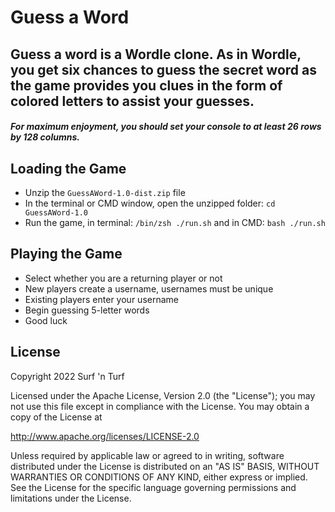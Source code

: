 # Guess a Word

## Guess a word is a Wordle clone. As in Wordle, you get six chances to guess the secret word as the game provides you clues in the form of colored letters to assist your guesses.

##### For maximum enjoyment, you should set your console to at least 26 rows by 128 columns.

## Loading the Game

* Unzip the `GuessAWord-1.0-dist.zip` file
* In the terminal or CMD window, open the unzipped folder: `cd GuessAWord-1.0`
* Run the game, in terminal: `/bin/zsh ./run.sh` and in CMD: `bash ./run.sh`

## Playing the Game

* Select whether you are a returning player or not
* New players create a username, usernames must be unique
* Existing players enter your username
* Begin guessing 5-letter words
* Good luck

## License

Copyright 2022 Surf 'n Turf

Licensed under the Apache License, Version 2.0 (the "License"); you may not use this file except in compliance with the License. You may obtain a copy of the License at

http://www.apache.org/licenses/LICENSE-2.0

Unless required by applicable law or agreed to in writing, software distributed under the License is distributed on an "AS IS" BASIS, WITHOUT WARRANTIES OR CONDITIONS OF ANY KIND, either express or implied. See the License for the specific language governing permissions and limitations under the License.

